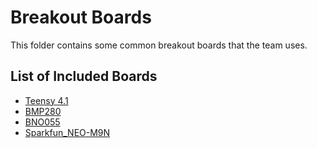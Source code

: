 # Breakout Boards
This folder contains some common breakout boards that the team uses.

## List of Included Boards
- [Teensy 4.1](https://www.pjrc.com/store/teensy41.html)
- [BMP280](https://www.adafruit.com/product/2651?gclid=CjwKCAjwpJWoBhA8EiwAHZFzfhm_RvN4ceGkUUlHOK6diOFbsEMo_KVqJfBmlQ7MVbh_Xtg6Iju8axoCbO0QAvD_BwE)
- [BNO055](https://www.adafruit.com/product/4646?gclid=CjwKCAjwpJWoBhA8EiwAHZFzfrve0xCAwKiyA6_9h-0zbXuNoNLvPSJDTOlYH3p8EFGfeYHlqyQOTxoCr9EQAvD_BwE)
- [Sparkfun_NEO-M9N](https://www.sparkfun.com/products/17285?gclid=CjwKCAjwpJWoBhA8EiwAHZFzfrcnQCkw1hqlpOJfGFNoAQlZCnXN0Codvq_EMSRYa7S8Q1-tCjAqUxoCNKAQAvD_BwE)
